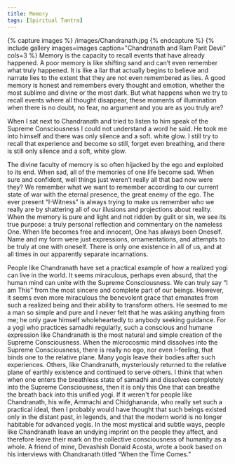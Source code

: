 ```yaml
---
title: Memory
tags: [Spiritual Tantra]
---
```


{% capture images %}
	/images/Chandranath.jpg
{% endcapture %}
{% include gallery images=images caption="Chandranath and Ram Parit Devii" cols=3 %}
Memory is the capacity to recall events that have already happened. A poor
memory is like shifting sand and can’t even remember what truly
happened. It is like a liar that actually begins to believe and narrate lies to
the extent that they are not even remembered as lies. A good memory is
honest and remembers every thought and emotion, whether the most
sublime and divine or the most dark. But what happens when we try to
recall events where all thought disappear, these moments of illumination
when there is no doubt, no fear, no argument and you are as you truly are?

When I sat next to Chandranath and tried to listen to him speak of the
Supreme Consciousness I could not understand a word he said. He took me
into himself and there was only silence and a soft. white glow. I still try to
recall that experience and become so still, forget even breathing, and there
is still only silence and a soft, white glow.

The divine faculty of memory is so often hijacked by the ego and exploited
to its end. When sad, all of the memories of one life become sad. When
sure and confident, well things just weren’t really all that bad now were
they? We remember what we want to remember according to our current
state of war with the eternal presence, the great enemy of the ego. The
ever present “I-Witness” is always trying to make us remember who we
really are by shattering all of our illusions and projections about reality.
When the memory is pure and light and not ridden by guilt or sin, we see its
true purpose: a truly personal reflection and commentary on the nameless
One. When life becomes free and innocent, One has always been Oneself.
Name and my form were just expressions, ornamentations, and attempts to
be truly at one with oneself. There is only one existence in all of us, and at
all times in our apparently separate incarnations.

People like Chandranath have set a practical example of how a realized yogi
can live in the world. It seems miraculous, perhaps even absurd, that the
human mind can unite with the Supreme Consciousness. We can truly say
“I am This” from the most sincere and complete part of our beings.
However, it seems even more miraculous the benevolent grace that
emanates from such a realized being and their ability to transform others.
He seemed to me a man so simple and pure and I never felt that he was
asking anything from me; he only gave himself wholeheartedly to anybody
seeking guidance. For a yogi who practices samadhi regularly, such a
conscious and humane expression like Chandranath is the most natural and
simple creation of the Supreme Consciousness. When the microcosmic
mind dissolves into the Supreme Consciousness, there is really no ego, nor
even I-feeling, that binds one to the relative plane. Many yogis leave their
bodies after such experiences. Others, like Chandranath, mysteriously
returned to the relative plane of earthly existence and continued to serve
others. I think that when when one enters the breathless state of samadhi
and dissolves completely into the Supreme Consciousness, then it is only
this One that can breathe the breath back into this unified yogi. If it weren't
for people like Chandranath, his wife, Ammachi and Chidghananda, who
really set such a practical ideal, then I probably would have thought that
such beings existed only in the distant past, in legends, and that the
modern world is no longer habitable for advanced yogis. In the most
mystical and subtle ways, people like Chandranath leave an undying
imprint on the people they affect, and therefore leave their mark on the
collective consciousness of humanity as a whole. A friend of mine,
Devashish Donald Acosta, wrote a book based on his interviews with
Chandranath titled “When the Time Comes.”


